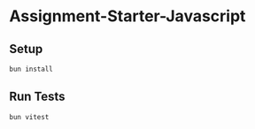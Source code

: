 # Assignment-Starter-Javascript

## Setup

```bash
bun install
```

## Run Tests

```bash
bun vitest
```
